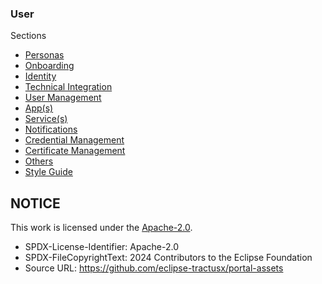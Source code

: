 ### User

Sections

- [Personas](./00.+Personas/)
- [Onboarding](./01.+Onboarding/)
- [Identity](./02.+Identity/)
- [Technical Integration](./02.+Technical+Integration/)
- [User Management](./03.+User+Management/)
- [App(s)](<./04.+App(s)/>)
- [Service(s)](<./05.+Service(s)/>)
- [Notifications](./06.+Notifications/)
- [Credential Management](./07.+Credential+Management/)
- [Certificate Management](./08.+Certificate+Management/)
- [Others](./09.+Others/)
- [Style Guide](./Style-Guide/)

## NOTICE

This work is licensed under the [Apache-2.0](https://www.apache.org/licenses/LICENSE-2.0).

- SPDX-License-Identifier: Apache-2.0
- SPDX-FileCopyrightText: 2024 Contributors to the Eclipse Foundation
- Source URL: https://github.com/eclipse-tractusx/portal-assets
